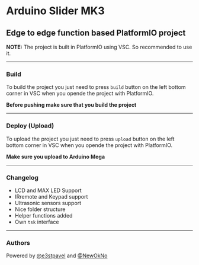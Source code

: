 # Arduino Slider MK3
## Edge to edge function based PlatformIO project

**NOTE:** The project is built in PlatformIO using VSC. So recommended to use it.

---

### Build
To build the project you just need to press `build` button on the left bottom corner in VSC when you opende the project with PlatformIO. 

**Before pushing make sure that you build the project**

---

### Deploy (Upload)
To upload the project you just need to press `upload` button on the left bottom corner in VSC when you opende the project with PlatformIO.

**Make sure you upload to Arduino Mega**

---

### Changelog
* LCD and MAX LED Support
* IRremote and Keypad support
* Ultrasonic sensors support
* Nice folder structure
* Helper functions added
* Own `tsk` interface

---

### Authors
Powered by [@e3stpavel]("https://github.com/e3stpavel") and [@NewOkNo]("https://github.com/NewOkNo")